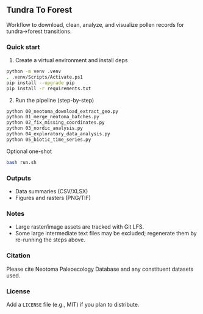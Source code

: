 ## Tundra To Forest

Workflow to download, clean, analyze, and visualize pollen records for tundra→forest transitions.

### Quick start

1) Create a virtual environment and install deps
```bash
python -m venv .venv
. .venv/Scripts/Activate.ps1
pip install --upgrade pip
pip install -r requirements.txt
```

2) Run the pipeline (step-by-step)
```bash
python 00_neotoma_download_extract_geo.py
python 01_merge_neotoma_batches.py
python 02_fix_missing_coordinates.py
python 03_nordic_analysis.py
python 04_exploratory_data_analysis.py
python 05_biotic_time_series.py
```

Optional one-shot
```bash
bash run.sh
```

### Outputs
- Data summaries (CSV/XLSX)
- Figures and rasters (PNG/TIF)

### Notes
- Large raster/image assets are tracked with Git LFS.
- Some large intermediate text files may be excluded; regenerate them by re-running the steps above.

### Citation
Please cite Neotoma Paleoecology Database and any constituent datasets used.

### License
Add a `LICENSE` file (e.g., MIT) if you plan to distribute.